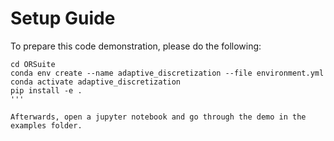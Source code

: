 # Setup Guide

To prepare this code demonstration, please do the following:
```
cd ORSuite
conda env create --name adaptive_discretization --file environment.yml
conda activate adaptive_discretization
pip install -e .
'''

Afterwards, open a jupyter notebook and go through the demo in the examples folder.
